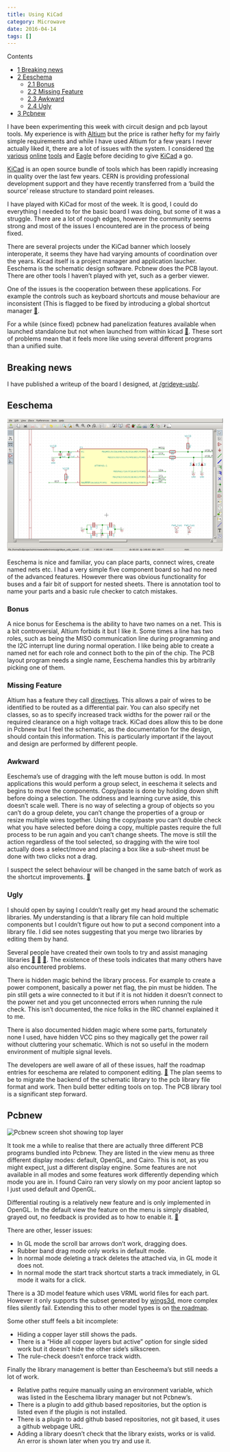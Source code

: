 ```yaml
---
title: Using KiCad
category: Microwave
date: 2016-04-14
tags: []
---
```


<!-- TODO: Generate TOC -->
<div id="toc_container" class="no_bullets"><p class="toc_title">Contents</p>
<ul class="toc_list"><li><a href="#Breaking_news"><span class="toc_number toc_depth_1">1</span> Breaking news</a></li><li><a href="#Eeschema"><span class="toc_number toc_depth_1">2</span> Eeschema</a><ul><li><a href="#Bonus"><span class="toc_number toc_depth_2">2.1</span> Bonus</a></li><li><a href="#Missing_Feature"><span class="toc_number toc_depth_2">2.2</span> Missing Feature</a></li><li><a href="#Awkward"><span class="toc_number toc_depth_2">2.3</span> Awkward</a></li><li><a href="#Ugly"><span class="toc_number toc_depth_2">2.4</span> Ugly</a></li></ul></li><li><a href="#Pcbnew"><span class="toc_number toc_depth_1">3</span> Pcbnew</a></li></ul></div>


I have been experimenting this week with circuit design and pcb layout tools. My experience is with [Altium](http://www.altium.com.au/altium-designer/overview)
 but the price is rather hefty for my fairly simple requirements and
while I have used Altium for a few years I never actually liked it,
there are a lot of issues with the system.  I considered [the](https://easyeda.com/) [various](http://circuitmaker.com/) [online](https://upverter.com/) [tools](https://123d.circuits.io/) and [Eagle](http://www.cadsoftusa.com/) before deciding to give [KiCad](http://kicad-pcb.org/) a go.

[KiCad](http://kicad-pcb.org/)
 is an open source bundle of tools which has been rapidly increasing in
quality over the last few years. CERN is providing professional
development support and they have recently transferred from a ‘build the
 source’ release structure to standard point releases.

I have played with KiCad for most of the week. It is good, I could do everything I needed to for the basic board I was doing, but some of it was a struggle. There are a lot of rough edges, however the community seems strong and most of the issues I encountered are in the process of being fixed.

There are several projects under the KiCad banner which loosely
interoperate, it seems they have had varying amounts of coordination
over the years. Kicad itself is a project manager and application
laucher. Eeschema is the schematic design software. Pcbnew does the PCB
layout. There are other tools I haven’t played with yet, such as a
gerber viewer.

One of the issues is the cooperation between these applications. For
example the controls such as keyboard shortcuts and mouse behaviour are
inconsistent (This is flagged to be fixed by introducing a global
shortcut manager [🔗](http://www.ohwr.org/projects/cern-kicad/wiki/UI_improvements).


For a while (since fixed) pcbnew had panelization features available
when launched standalone but not when launched from within kicad [🔗](http://electronics.stackexchange.com/a/212252). These sort of problems mean that it feels more like using several different programs than a unified suite.

## <span id="Breaking_news">Breaking news</span>

I have published a writeup of the board I designed, at [/grideye-usb/](/grideye-usb/).

## <span id="Eeschema">Eeschema</span>

![Eeschema screenshot](images/wp/eeschema.screenshot.med.png "Eeschema screenshot")

Eeschema is nice and familiar, you can place parts, connect wires,
create named nets etc. I had a very simple five component board so had
no need of the advanced features. However there was obvious
functionality for buses and a fair bit of support for nested sheets.
There is annotation tool to name your parts and a basic rule checker to
catch mistakes.

### <span id="Bonus">Bonus</span>

A nice bonus for Eeschema is the ability to have two names on a net.
This is a bit controversial, Altium forbids it but I like it. Some times
 a line has two roles, such as being the MISO communication line during
programming and the I2C interrupt line during normal operation. I like
being able to create a named net for each role and connect both to the
pin of the chip. The PCB layout program needs a single name, Eeschema
handles this by arbitrarily picking one of them.

### <span id="Missing_Feature">Missing Feature</span>

Altium has a feature they call [directives](https://techdocs.altium.com/display/ADOH/Using+Design+Directives+in+a+Schematic+Document#UsingDesignDirectivesinaSchematicDocument-PCB-relateddirectives).
 This allows a pair of wires to be identified to be routed as a
differential pair. You can also specify net classes, so as to specify
increased track widths for the power rail or the required clearance on a
 high voltage track. KiCad does allow this to be done in Pcbnew but I
feel the schematic, as the documentation for the design, should contain
this information. This is particularly important if the layout and
design are performed by different people.

### <span id="Awkward">Awkward</span>

Eeschema’s use of dragging with the left mouse button is odd. In most
 applications this would perform a group select, in eeschema it selects
and begins to move the components. Copy/paste is done by holding down
shift before doing a selection. The oddness and learning curve aside,
this doesn’t scale well. There is no way of selecting a group of objects
 so you can’t do a group delete, you can’t change the properties of a
group or resize multiple wires together. Using the copy/paste you can’t
double check what you have selected before doing a copy, multiple pastes
 require the full process to be run again and you can’t change sheets.
The move is still the action regardless of the tool selected, so
dragging with the wire tool actually does a select/move and placing a
box like a sub-sheet must be done with two clicks not a drag.

I suspect the select behaviour will be changed in the same batch of work as the shortcut improvements. [🔗](http://www.ohwr.org/projects/cern-kicad/wiki/UI_improvements)

### <span id="Ugly">Ugly</span>

I should open by saying I couldn’t really get my head around the
schematic libraries. My understanding is that a library file can hold
multiple components but I couldn’t figure out how to put a second
component into a library file. I did see notes suggesting that you merge
 two libraries by editing them by hand.

Several people have created their own tools to try and assist managing libraries [🔗](http://kicad.rohrbacher.net/quicklib.php) [🔗](https://github.com/atalax/python-eeschema) [🔗](https://gist.github.com/cpavlina/dc0bf5f5c018d43fa736). The existence of these tools indicates that many others have also encountered problems.

There is hidden magic behind the library process. For example to
create a power component, basically a power net flag, the pin must be
hidden. The pin still gets a wire connected to it but if it is not
hidden it doesn’t connect to the power net and you get unconnected
errors when running the rule check. This isn’t documented, the nice
folks in the IRC channel explained it to me.

There is also documented hidden magic where some parts, fortunately
none I used, have hidden VCC pins so they magically get the power rail
without cluttering your schematic. Which is not so useful in the modern
environment of multiple signal levels.

The developers are well aware of all of these issues, half the roadmap entries for eeschema are related to component editing. [🔗](http://kicad-source-mirror.readthedocs.org/en/latest/Documentation/development/road-map/#implement-sweet-component-libraries-sch_sweet)
 The plan seems to be to migrate the backend of the schematic library to
 the pcb library file format and work. Then build better editing tools
on top. The PCB library tool is a significant step forward.

## <span id="Pcbnew">Pcbnew</span>

![Pcbnew screen shot showing top layer](/images/wp/pcbnew.screenshot.med.png "Pcbnew screenshot")

It took me a while to realise that there are actually three different
 PCB programs bundled into Pcbnew. They are listed in the view menu as
three different display modes: default, OpenGL, and Cairo. This is not,
as you might expect, just a different display engine. Some features are
not available in all modes and some features work differently depending
which mode you are in. I found Cairo ran very slowly on my poor ancient
laptop so I just used default and OpenGL.

Differential routing is a relatively new feature and is only
implemented in OpenGL. In the default view the feature on the menu is
simply disabled, grayed out, no feedback is provided as to how to enable
 it. [🔗](https://bugs.launchpad.net/kicad/+bug/1569180)

There are other, lesser issues:

* In GL mode the scroll bar arrows don’t work, dragging does.
* Rubber band drag mode only works in default mode.
* In normal mode deleting a track deletes the attached via, in GL mode it does not.
* In normal mode the start track shortcut starts a track immediately, in GL mode it waits for a click.

There is a 3D model feature which uses VRML world files for each part. However it only supports the subset generated by [wings3d](http://www.wings3d.com/), more complex files silently fail. Extending this to other model types is on [the roadmap](http://kicad-source-mirror.readthedocs.org/en/latest/Documentation/development/road-map/#modeling-modeling).

Some other stuff feels a bit incomplete:

* Hiding a copper layer still shows the pads.
* There is a “Hide all copper layers but active” option for single sided work but it doesn’t hide the other side’s silkscreen.
* The rule-check doesn’t enforce track width.

Finally the library management is better than Eescheema’s but still needs a lot of work.

* Relative paths require manually using an environment variable, which
 was listed in the Eeschema library manager but not Pcbnew’s.
* There is a plugin to add github based repositories, but the option is listed even if the plugin is not installed.
* There is a plugin to add github based repositories, not git based, it uses a github webpage URL.
* Adding a library doesn’t check that the library exists, works or is valid. An error is shown later when you try and use it.
